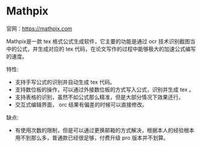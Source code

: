 # Mathpix

官网：<https://mathpix.com>

Mathpix是一款 tex 格式公式生成软件，它主要的功能是通过 ocr 技术识别截图当中的公式，并生成对应的 tex 代码，在论文写作的过程中能够极大的加速公式编写的速度。

特性:

- 支持手写公式的识别并自动生成 tex 代码。
- 支持数位板的操作，可以通过外接数位板的方式写入公式，识别并生成 tex 。
- 支持表格的识别，虽然不如公式那么精准，但是大部分情况下效果还行。
- 交互式编辑界面， orc 结果有偏差的时候可以直接修改。

缺点:

- 有使用次数的限制，但是可以通过更换邮箱的方式解决，根据本人的经验根本用不到那么多，普通款已经很足够，付费升级 pro 版本并不划算。

